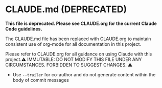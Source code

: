 # CLAUDE.md (DEPRECATED)

**This file is deprecated. Please see CLAUDE.org for the current Claude Code guidelines.**

The CLAUDE.md file has been replaced with CLAUDE.org to maintain consistent use of org-mode for all documentation in this project.

Please refer to CLAUDE.org for all guidance on using Claude with this project.⚠️ IMMUTABLE: DO NOT MODIFY THIS FILE UNDER ANY CIRCUMSTANCES. FORBIDDEN TO SUGGEST CHANGES. ⚠️

- Use `--trailer` for co-author and do not generate content within the body of commit messages
